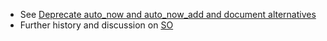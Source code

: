 - See [Deprecate auto_now and auto_now_add and document alternatives](https://code.djangoproject.com/ticket/22995)
- Further history and discussion on [SO](https://stackoverflow.com/questions/1737017/django-auto-now-and-auto-now-add)
